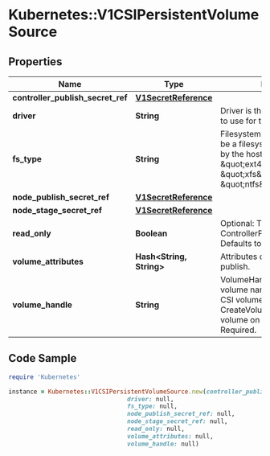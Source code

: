 # Kubernetes::V1CSIPersistentVolumeSource

## Properties

Name | Type | Description | Notes
------------ | ------------- | ------------- | -------------
**controller_publish_secret_ref** | [**V1SecretReference**](V1SecretReference.md) |  | [optional] 
**driver** | **String** | Driver is the name of the driver to use for this volume. Required. | 
**fs_type** | **String** | Filesystem type to mount. Must be a filesystem type supported by the host operating system. Ex. \&quot;ext4\&quot;, \&quot;xfs\&quot;, \&quot;ntfs\&quot;. | [optional] 
**node_publish_secret_ref** | [**V1SecretReference**](V1SecretReference.md) |  | [optional] 
**node_stage_secret_ref** | [**V1SecretReference**](V1SecretReference.md) |  | [optional] 
**read_only** | **Boolean** | Optional: The value to pass to ControllerPublishVolumeRequest. Defaults to false (read/write). | [optional] 
**volume_attributes** | **Hash&lt;String, String&gt;** | Attributes of the volume to publish. | [optional] 
**volume_handle** | **String** | VolumeHandle is the unique volume name returned by the CSI volume plugin’s CreateVolume to refer to the volume on all subsequent calls. Required. | 

## Code Sample

```ruby
require 'Kubernetes'

instance = Kubernetes::V1CSIPersistentVolumeSource.new(controller_publish_secret_ref: null,
                                 driver: null,
                                 fs_type: null,
                                 node_publish_secret_ref: null,
                                 node_stage_secret_ref: null,
                                 read_only: null,
                                 volume_attributes: null,
                                 volume_handle: null)
```


